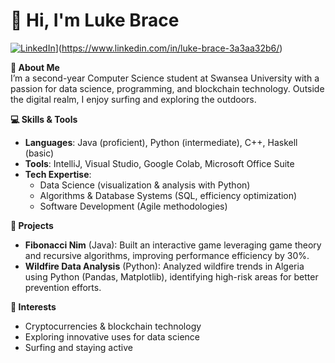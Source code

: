 # 👋 Hi, I'm Luke Brace  

[![LinkedIn]([https://media.giphy.com/media/eNAsjO55tPbgaor7ma/giphy.gif)](https://i.giphy.com/media/v1.Y2lkPTc5MGI3NjExbmI1djF4ZnpwZnBiZzZlYTYxZDJmZWh0MDIwb3UxMWtwOHVreG54YiZlcD12MV9pbnRlcm5hbF9naWZfYnlfaWQmY3Q9Zw/JqmupuTVZYaQX5s094/giphy.gif)](https://www.linkedin.com/in/luke-brace-3a3aa32b6/)  

**🌟 About Me**  
I’m a second-year Computer Science student at Swansea University with a passion for data science, programming, and blockchain technology. Outside the digital realm, I enjoy surfing and exploring the outdoors.  

**💻 Skills & Tools**  
- **Languages**: Java (proficient), Python (intermediate), C++, Haskell (basic)  
- **Tools**: IntelliJ, Visual Studio, Google Colab, Microsoft Office Suite  
- **Tech Expertise**:  
  - Data Science (visualization & analysis with Python)  
  - Algorithms & Database Systems (SQL, efficiency optimization)  
  - Software Development (Agile methodologies)  

**📂 Projects**  
- **Fibonacci Nim** (Java): Built an interactive game leveraging game theory and recursive algorithms, improving performance efficiency by 30%.  
- **Wildfire Data Analysis** (Python): Analyzed wildfire trends in Algeria using Python (Pandas, Matplotlib), identifying high-risk areas for better prevention efforts.  

**🚀 Interests**  
- Cryptocurrencies & blockchain technology  
- Exploring innovative uses for data science  
- Surfing and staying active  
